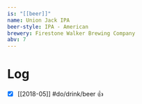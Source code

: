 ```yaml
---
is: "[[beer]]"
name: Union Jack IPA
beer-style: IPA - American
brewery: Firestone Walker Brewing Company
abv: 7
---
```

# Log
- [x] [[2018-05]] #do/drink/beer 👍
